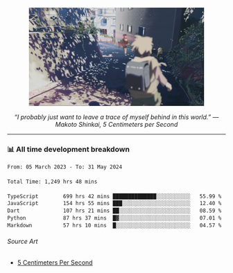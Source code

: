 <p align="center"><img src="asset/header.jpg" width="80%"/></p>
<p align="center"><i>“I probably just want to leave a trace of myself behind in this world.” ― Makoto Shinkai, 5 Centimeters per Second</i></p>

---
<!--
<details>
  <summary>📃 My Resume</summary>

### Education

- 📖 **Computer Science**\
📆 10/2021 - present\
📍 **Thang Long University** - Hoang Mai, Hanoi, Vietnam

### Experience

<img align="right" src="https://img.shields.io/badge/Figma-F24E1E?style=flat&logo=figma&logoColor=white"/>
<img align="right" src="https://img.shields.io/badge/node.js-6DA55F?style=flat&logo=node.js&logoColor=white"/>
<img align="right" src="https://img.shields.io/badge/Next.js-black?style=flat&logo=next.js&logoColor=white"/>
<img align="right" src="https://img.shields.io/badge/TypeScript-007ACC?style=flat&logo=typescript&logoColor=white"/>


- 👨‍💻 **Frontend Web Intern**\
📆 07/2023 - present\
📍 **MQ ICT Solutions** - Hoang Mai, Hanoi, Vietnam
</details> 
-->

### 📊 All time development breakdown

<!--START_SECTION:waka-->

```txt
From: 05 March 2023 - To: 31 May 2024

Total Time: 1,249 hrs 48 mins

TypeScript        699 hrs 42 mins ██████████████░░░░░░░░░░░   55.99 %
JavaScript        154 hrs 55 mins ███░░░░░░░░░░░░░░░░░░░░░░   12.40 %
Dart              107 hrs 21 mins ██░░░░░░░░░░░░░░░░░░░░░░░   08.59 %
Python            87 hrs 37 mins  █▓░░░░░░░░░░░░░░░░░░░░░░░   07.01 %
Markdown          57 hrs 10 mins  █░░░░░░░░░░░░░░░░░░░░░░░░   04.57 %
```

<!--END_SECTION:waka-->

###### Source Art

-  [5 Centimeters Per Second](https://wallhaven.cc/w/nrowq1)

